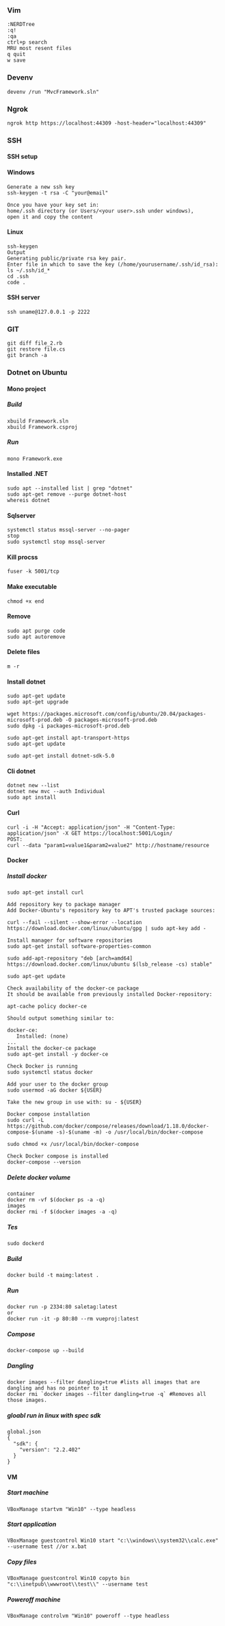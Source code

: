 ### Vim
```
:NERDTree
:q!
:qa
ctrl+p search
MRU most resent files
q quit
w save

```

### Devenv
```
devenv /run "MvcFramework.sln"
```
### Ngrok

```
ngrok http https://localhost:44309 -host-header="localhost:44309"
```

### SSH

#### SSH setup
#### Windows
```
Generate a new ssh key
ssh-keygen -t rsa -C "your@email"

Once you have your key set in:
home/.ssh directory (or Users/<your user>.ssh under windows), 
open it and copy the content
```

#### Linux
```
ssh-keygen
Output
Generating public/private rsa key pair.
Enter file in which to save the key (/home/yourusername/.ssh/id_rsa):
ls ~/.ssh/id_*
cd .ssh
code .
```

#### SSH server
```
ssh uname@127.0.0.1 -p 2222
```

### GIT
```
git diff file_2.rb
git restore file.cs
git branch -a
```
### Dotnet on Ubuntu

#### Mono project

##### Build
```
xbuild Framework.sln
xbuild Framework.csproj
```
##### Run
```
mono Framework.exe
```

#### Installed .NET
```
sudo apt --installed list | grep "dotnet"
sudo apt-get remove --purge dotnet-host
whereis dotnet
```

#### Sqlserver
```
systemctl status mssql-server --no-pager
stop
sudo systemctl stop mssql-server
```

#### Kill procss
```
fuser -k 5001/tcp
```

#### Make executable
```
chmod +x end
```


#### Remove
```
sudo apt purge code
sudo apt autoremove
```

#### Delete files
```
m -r
```

#### Install dotnet
```
sudo apt-get update
sudo apt-get upgrade

wget https://packages.microsoft.com/config/ubuntu/20.04/packages-microsoft-prod.deb -O packages-microsoft-prod.deb
sudo dpkg -i packages-microsoft-prod.deb

sudo apt-get install apt-transport-https
sudo apt-get update

sudo apt-get install dotnet-sdk-5.0
```

#### Cli dotnet
```
dotnet new --list
dotnet new mvc --auth Individual 
sudo apt install
```

#### Curl
```
curl -i -H "Accept: application/json" -H "Content-Type: application/json" -X GET https://localhost:5001/Login/
POST:
curl --data "param1=value1&param2=value2" http://hostname/resource
```

#### Docker
##### Install docker
```
sudo apt-get install curl

Add repository key to package manager
Add Docker-Ubuntu's repository key to APT's trusted package sources:

curl --fail --silent --show-error --location https://download.docker.com/linux/ubuntu/gpg | sudo apt-key add -

Install manager for software repositories
sudo apt-get install software-properties-common

sudo add-apt-repository "deb [arch=amd64] https://download.docker.com/linux/ubuntu $(lsb_release -cs) stable"

sudo apt-get update

Check availability of the docker-ce package
It should be available from previously installed Docker-repository:

apt-cache policy docker-ce

Should output something similar to:

docker-ce:
   Installed: (none)
...
Install the docker-ce package
sudo apt-get install -y docker-ce

Check Docker is running
sudo systemctl status docker

Add your user to the docker group
sudo usermod -aG docker ${USER}

Take the new group in use with: su - ${USER}

Docker compose installation
sudo curl -L https://github.com/docker/compose/releases/download/1.18.0/docker-compose-$(uname -s)-$(uname -m) -o /usr/local/bin/docker-compose

sudo chmod +x /usr/local/bin/docker-compose

Check Docker compose is installed
docker-compose --version
```
##### Delete docker volume
```
container
docker rm -vf $(docker ps -a -q)
images
docker rmi -f $(docker images -a -q)
```
##### Tes
```
sudo dockerd
```
##### Build
```
docker build -t maimg:latest .
```
##### Run
```
docker run -p 2334:80 saletag:latest
or
docker run -it -p 80:80 --rm vueproj:latest
```

##### Compose
```
docker-compose up --build
```

##### Dangling
```
docker images --filter dangling=true #lists all images that are dangling and has no pointer to it
docker rmi `docker images --filter dangling=true -q` #Removes all those images.
```
##### gloabl run in linux with spec sdk
```
global.json
{
  "sdk": {
    "version": "2.2.402"
  }
}
```
#### VM
##### Start machine
```
VBoxManage startvm "Win10" --type headless
```

##### Start application
```
VBoxManage guestcontrol Win10 start "c:\\windows\\system32\\calc.exe" --username test //or x.bat
```
##### Copy files
```
VBoxManage guestcontrol Win10 copyto bin "c:\\inetpub\\wwwroot\\test\\" --username test
```
##### Poweroff machine
```
VBoxManage controlvm "Win10" poweroff --type headless
```
